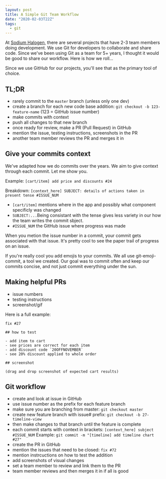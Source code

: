 ```yaml
---
layout: post
title: A Simple Git Team Workflow
date: "2020-02-03T22Z"
tags:
  - git
---
```


At [Sodium Halogen](https://sodiumhalogen.com?ref=chancesmithio), there are several projects that have 2-3 team members doing development. We use Git for developers to collaborate and share code. Since we've been using Git as a team for 5+ years, I thought it would be good to share our workflow. Here is how we roll...

Since we use GitHub for our projects, you'll see that as the primary tool of choice.

## TL;DR

- rarely commit to the `master` branch (unless only one dev)
- create a branch for each new code base addition: `git checkout -b 123-feature-name` (123 = GitHub issue number)
- make commits with context
- push all changes to that new branch
- once ready for review, make a PR (Pull Request) in GitHub
- mention the issue, testing instructions, screenshots in the PR
- another team member reviews the PR and merges it in

## Give your commits context

We've adapted how we do commits over the years. We aim to give context through each commit. Let me show you.

Example: `[cart/item] add price and discounts #24`

Breakdown: `[context_here] SUBJECT: details of actions taken in present tense #ISSUE_NUM`

- `[cart/item]` mentions where in the app and possibly what component specificly was changed
- `SUBJECT:...`Being consistant with the tense gives less variety in our how the team writes the commit sbject.
- `#ISSUE_NUM` the GitHub issue where progress was made

When you metion the issue number in a commit, your commit gets associated with that issue. It's pretty cool to see the paper trail of progress on an issue.

If you're really cool you add emojis to your commits. We all use git-emoji-commit, a tool we created. Our goal was to commit often and keep our commits concise, and not just commit everything under the sun.

## Making helpful PRs

- issue numbers
- testing instructions
- screenshot/gif

Here is a full example:

```
fix #27

## how to test

- add item to cart
- see prices are correct for each item
- add discount code `20OFFNOVEMBER`
- see 20% discount applied to whole order

## screenshot

(drag and drop screenshot of expected cart results)
```

## Git workflow

- create and look at issue in GitHub
- use issue number as the prefix for each feature branch
- make sure you are branching from master: `git checkout master`
- create new feature branch with issue# prefix: `git checkout -b 27-timeline-view`
- then make changes to that branch until the feature is complete
- each commit starts with context in brackets: `[context_here] subject #ISSUE_NUM` Example: `git commit -m "[timeline] add timeline chart #27"`
- create the PR in GitHub
- mention the issues that need to be closed: `fix #72`
- mention instrcuctions on how to test the addition
- add screenshots of visual changes
- set a team member to review and link them to the PR
- team member reviews and then merges it in if all is good
